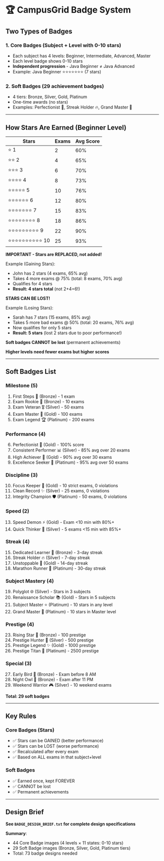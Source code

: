 # 🏆 CampusGrid Badge System

## Two Types of Badges

### 1. Core Badges (Subject + Level with 0-10 stars)
- Each subject has 4 levels: Beginner, Intermediate, Advanced, Master
- Each level badge shows 0-10 stars
- **Independent progression** - Java Beginner ≠ Java Advanced
- Example: Java Beginner ⭐⭐⭐⭐⭐⭐⭐ (7 stars)

### 2. Soft Badges (29 achievement badges)
- 4 tiers: Bronze, Silver, Gold, Platinum
- One-time awards (no stars)
- Examples: Perfectionist 💯, Streak Holder 🔥, Grand Master 👑

---

## How Stars Are Earned (Beginner Level)

| Stars | Exams | Avg Score |
|-------|-------|-----------|
| ⭐ 1 | 2 | 60% |
| ⭐⭐ 2 | 4 | 65% |
| ⭐⭐⭐ 3 | 6 | 70% |
| ⭐⭐⭐⭐ 4 | 8 | 73% |
| ⭐⭐⭐⭐⭐ 5 | 10 | 76% |
| ⭐⭐⭐⭐⭐⭐ 6 | 12 | 80% |
| ⭐⭐⭐⭐⭐⭐⭐ 7 | 15 | 83% |
| ⭐⭐⭐⭐⭐⭐⭐⭐ 8 | 18 | 86% |
| ⭐⭐⭐⭐⭐⭐⭐⭐⭐ 9 | 22 | 90% |
| ⭐⭐⭐⭐⭐⭐⭐⭐⭐⭐ 10 | 25 | 93% |

**IMPORTANT - Stars are REPLACED, not added!**

Example (Gaining Stars):
- John has 2 stars (4 exams, 65% avg)
- Takes 4 more exams @ 75% (total: 8 exams, 70% avg)
- Qualifies for 4 stars
- **Result: 4 stars total** (not 2+4=6!)

**STARS CAN BE LOST!**

Example (Losing Stars):
- Sarah has 7 stars (15 exams, 85% avg)
- Takes 5 more bad exams @ 50% (total: 20 exams, 76% avg)
- Now qualifies for only 5 stars
- **Result: 5 stars** (lost 2 stars due to poor performance!)

**Soft badges CANNOT be lost** (permanent achievements)

**Higher levels need fewer exams but higher scores**

---

## Soft Badges List

### Milestone (5)
1. First Steps 🎯 (Bronze) - 1 exam
2. Exam Rookie 📝 (Bronze) - 10 exams
3. Exam Veteran 🎖️ (Silver) - 50 exams
4. Exam Master 👑 (Gold) - 100 exams
5. Exam Legend 🏆 (Platinum) - 200 exams

### Performance (4)
6. Perfectionist 💯 (Gold) - 100% score
7. Consistent Performer 📊 (Silver) - 85% avg over 20 exams
8. High Achiever 🌟 (Gold) - 90% avg over 30 exams
9. Excellence Seeker 💎 (Platinum) - 95% avg over 50 exams

### Discipline (3)
10. Focus Keeper 🎯 (Gold) - 10 strict exams, 0 violations
11. Clean Record ✨ (Silver) - 25 exams, 0 violations
12. Integrity Champion 🛡️ (Platinum) - 50 exams, 0 violations

### Speed (2)
13. Speed Demon ⚡ (Gold) - Exam <10 min with 80%+
14. Quick Thinker 🧠 (Silver) - 5 exams <15 min with 85%+

### Streak (4)
15. Dedicated Learner 📅 (Bronze) - 3-day streak
16. Streak Holder 🔥 (Silver) - 7-day streak
17. Unstoppable 💪 (Gold) - 14-day streak
18. Marathon Runner 🏃 (Platinum) - 30-day streak

### Subject Mastery (4)
19. Polyglot 🌐 (Silver) - Stars in 3 subjects
20. Renaissance Scholar 📚 (Gold) - Stars in 5 subjects
21. Subject Master ⭐ (Platinum) - 10 stars in any level
22. Grand Master 👑 (Platinum) - 10 stars in Master level

### Prestige (4)
23. Rising Star 🌠 (Bronze) - 100 prestige
24. Prestige Hunter 💫 (Silver) - 500 prestige
25. Prestige Legend ✨ (Gold) - 1000 prestige
26. Prestige Titan 🌟 (Platinum) - 2500 prestige

### Special (3)
27. Early Bird 🌅 (Bronze) - Exam before 8 AM
28. Night Owl 🦉 (Bronze) - Exam after 11 PM
29. Weekend Warrior 🎮 (Silver) - 10 weekend exams

**Total: 29 soft badges**

---

## Key Rules

### Core Badges (Stars)
- ✅ Stars can be GAINED (better performance)
- ✅ Stars can be LOST (worse performance)
- ✅ Recalculated after every exam
- ✅ Based on ALL exams in that subject+level

### Soft Badges
- ✅ Earned once, kept FOREVER
- ✅ CANNOT be lost
- ✅ Permanent achievements

---

## Design Brief

**See `BADGE_DESIGN_BRIEF.txt` for complete design specifications**

**Summary**:
- 44 Core Badge images (4 levels × 11 states: 0-10 stars)
- 29 Soft Badge images (Bronze, Silver, Gold, Platinum tiers)
- Total: 73 badge designs needed
